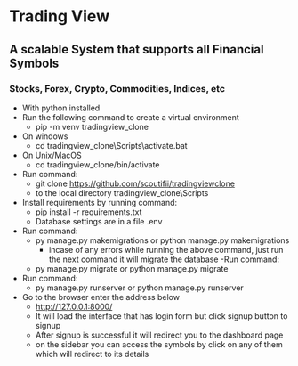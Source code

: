 # Trading View
## A scalable System that supports all Financial Symbols 
### Stocks, Forex, Crypto, Commodities, Indices, etc
- With python installed
- Run the following command to create a virtual environment
    - pip -m venv tradingview_clone
- On windows
    - cd tradingview_clone\Scripts\activate.bat
- On Unix/MacOS
    - cd tradingview_clone/bin/activate
- Run command:
    - git clone https://github.com/scoutifii/tradingviewclone
     - to the local directory tradingview_clone\Scripts
- Install requirements by running command:
    - pip install -r requirements.txt
    - Database settings are in a file .env
- Run command:
    - py manage.py makemigrations  or python manage.py makemigrations
        - incase of any errors while running the above command, just run the next command it will migrate the database
-Run command:
    - py manage.py migrate or python manage.py migrate
- Run command:
  - py manage.py runserver or python manage.py runserver
- Go to the browser enter the address below
    - http://127.0.0.1:8000/
    - It will load the interface that has login form but click signup button to signup
    - After signup is successful it will redirect you to the dashboard page
    - on the sidebar you can access the symbols by click on any of them which will redirect to its details

